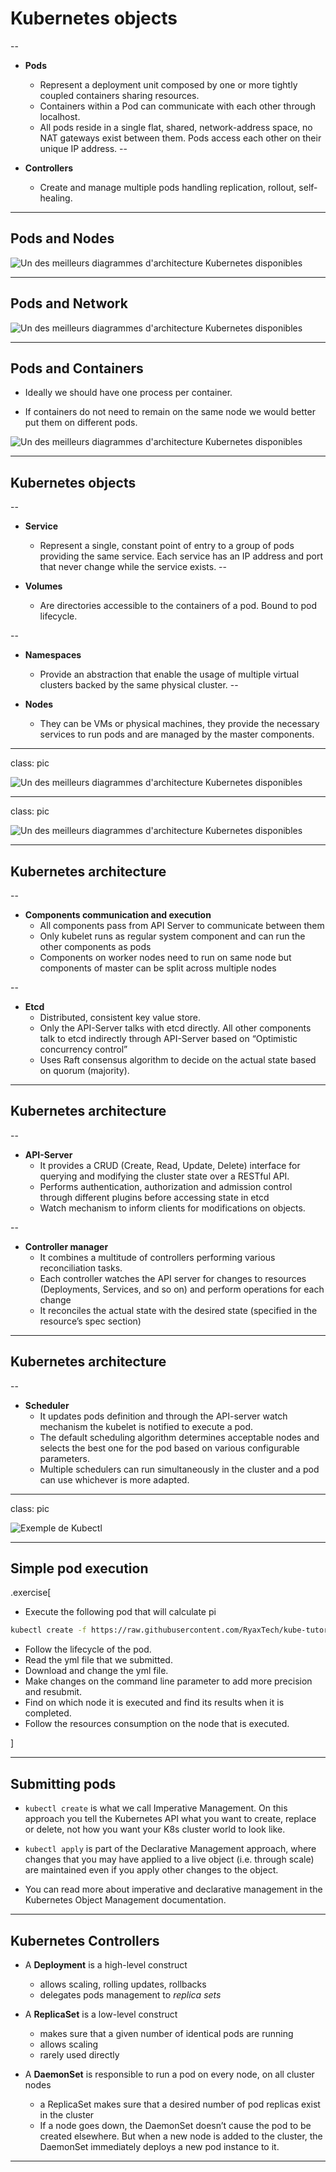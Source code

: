 # Kubernetes objects
--

- **Pods**
  - Represent a deployment unit composed by one or more tightly coupled containers sharing resources.
  - Containers within a Pod can communicate with each other through localhost.
  - All pods reside in a single flat, shared, network-address space, no NAT gateways exist between them. Pods access each other on their unique IP address. 
--

- **Controllers**
  - Create and manage multiple pods handling replication, rollout, self-healing.

---

## Pods and Nodes

![Un des meilleurs diagrammes d'architecture Kubernetes disponibles](images/pods.png)


---

## Pods and Network


![Un des meilleurs diagrammes d'architecture Kubernetes disponibles](images/pods2.png)

---

## Pods and Containers 

- Ideally we should have one process per container. 

- If containers do not need to remain on the same node we would better put them on different pods.

![Un des meilleurs diagrammes d'architecture Kubernetes disponibles](images/pods3.png)


---


## Kubernetes objects
--

- **Service**
  - Represent a single, constant point of entry to a group of pods providing the same service. Each service has an IP address and port that never change while the service exists.
--

- **Volumes**
  - Are directories accessible to the containers of a pod. Bound to pod lifecycle. 

--

- **Namespaces**
  - Provide an abstraction that enable the usage of multiple virtual clusters backed by the same physical cluster.
--

- **Nodes**
  - They can be VMs or physical machines, they provide the necessary services to run pods and are managed by the master components.

---

class: pic

![Un des meilleurs diagrammes d'architecture Kubernetes disponibles](images/k8s-arch4-thanks-luxas.png)

---

class: pic

![Un des meilleurs diagrammes d'architecture Kubernetes disponibles](images/kube_archi_simple.png)

---

## Kubernetes architecture

--

- **Components communication and execution**
  - All components pass from API Server to communicate between them
  - Only kubelet runs as regular system component and can run the other components as pods
  - Components on worker nodes need to run on same node but components of master can be split across multiple nodes

--

- **Etcd**
  - Distributed, consistent key value store.
  - Only the API-Server talks with etcd directly. All other components talk to etcd indirectly through API-Server based on “Optimistic concurrency control”
  - Uses Raft consensus algorithm to decide on the actual state based on quorum (majority).

---

## Kubernetes architecture

--

- **API-Server**
  - It provides a CRUD (Create, Read, Update, Delete) interface for querying and modifying the cluster state over a RESTful API. 
  - Performs authentication, authorization and admission control through different plugins before accessing state in etcd
  - Watch mechanism to inform clients for modifications on objects.

--

- **Controller manager**
  - It combines a multitude of controllers performing various reconciliation tasks.
  - Each controller watches the API server for changes to resources (Deployments, Services, and so on) and perform operations for each change
  - It reconciles the actual state with the desired state (specified in the resource’s spec section)
---


## Kubernetes architecture

--

- **Scheduler**
  - It updates pods definition and through the API-server watch mechanism the kubelet is notified to execute a pod.
  - The default scheduling algorithm determines acceptable nodes and selects the best one for the pod based on various configurable parameters.
  - Multiple schedulers can run simultaneously in the cluster and a pod can use whichever is more adapted.

---
class: pic

![Exemple de Kubectl](images/kubectl_ex.png)

---

## Simple pod execution


.exercise[

- Execute the following pod that will calculate pi

```bash
kubectl create -f https://raw.githubusercontent.com/RyaxTech/kube-tutorial/master/podpi.yml
```
- Follow the lifecycle of the pod.
- Read the yml file that we submitted.
- Download and change the yml file.
- Make changes on the command line parameter to add more precision and resubmit.
- Find on which node it is executed and find its results when it is completed.
- Follow the resources consumption on the node that is executed.

]


---

## Submitting pods

- `kubectl create` is what we call Imperative Management. On this approach you tell the Kubernetes API what you want to create, replace or delete, not how you want your K8s cluster world to look like.

- `kubectl apply` is part of the Declarative Management approach, where changes that you may have applied to a live object (i.e. through scale) are maintained even if you apply other changes to the object.

- You can read more about imperative and declarative management in the Kubernetes Object Management documentation.


---

## Kubernetes Controllers

- A **Deployment** is a high-level construct
  - allows scaling, rolling updates, rollbacks
  - delegates pods management to *replica sets*

- A **ReplicaSet** is a low-level construct
  - makes sure that a given number of identical pods are running
  - allows scaling
  - rarely used directly

- A **DaemonSet** is responsible to run a pod on every node, on all cluster nodes
  - a ReplicaSet makes sure that a desired number of pod replicas exist in the cluster
  - If a node goes down, the DaemonSet doesn’t cause the pod to be created elsewhere. But when a new node is added to the cluster, the DaemonSet immediately deploys a new pod instance to it.

---

